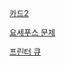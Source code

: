 [카드2](https://jiyoung.dev/note/ps/%EB%B0%B1%EC%A4%80---%EC%B9%B4%EB%93%9C2/)

[요세푸스 문제](https://jiyoung.dev/note/ps/%EB%B0%B1%EC%A4%80---%EC%9A%94%EC%84%B8%ED%91%B8%EC%8A%A4-%EB%AC%B8%EC%A0%9C/)

[프린터 큐](https://jiyoung.dev/note/ps/%EB%B0%B1%EC%A4%80---%ED%94%84%EB%A6%B0%ED%84%B0-%ED%81%90/)
